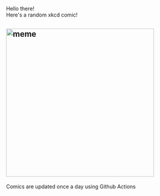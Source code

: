 Hello there! <br>Here's a random xkcd comic!<br>
## <img src="https://imgs.xkcd.com/comics/brontosaurus.png" alt="meme" width="400"/><br>
Comics are updated once a day using Github Actions